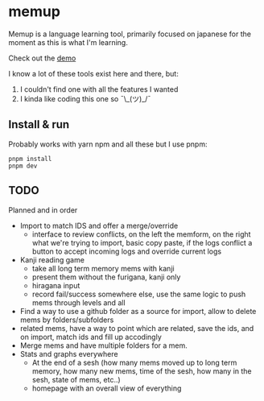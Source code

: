 # memup

Memup is a language learning tool, primarily focused on japanese for the moment as this is what I'm learning.

Check out the [demo](https://pitilezard.github.io/memup/)

I know a lot of these tools exist here and there, but:

1.  I couldn't find one with all the features I wanted
2.  I kinda like coding this one so ¯\\\_(ツ)\_/¯

## Install & run

Probably works with yarn npm and all these but I use pnpm:

```
pnpm install
pnpm dev
```

## TODO

Planned and in order

-   Import to match IDS and offer a merge/override
    -   interface to review conflicts, on the left the memform, on the right what we're trying to import, basic copy paste, if the logs conflict a button to accept incoming logs and override current logs
-   Kanji reading game
    -   take all long term memory mems with kanji
    -   present them without the furigana, kanji only
    -   hiragana input
    -   record fail/success somewhere else, use the same logic to push mems through levels and all
-   Find a way to use a github folder as a source for import, allow to delete mems by folders/subfolders
-   related mems, have a way to point which are related, save the ids, and on import, match ids and fill up accodingly
-   Merge mems and have multiple folders for a mem.
-   Stats and graphs everywhere
    -   At the end of a sesh (how many mems moved up to long term memory, how many new mems, time of the sesh, how many in the sesh, state of mems, etc..)
    -   homepage with an overall view of everything
